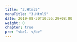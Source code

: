 ```yaml
---
title: "3.Html5"
menuTitle: "3.Html5"
date: 2019-08-30T10:56:29+08:00
weight: 0
chapter: true
pre: "<b>1. </b>"
---
```

